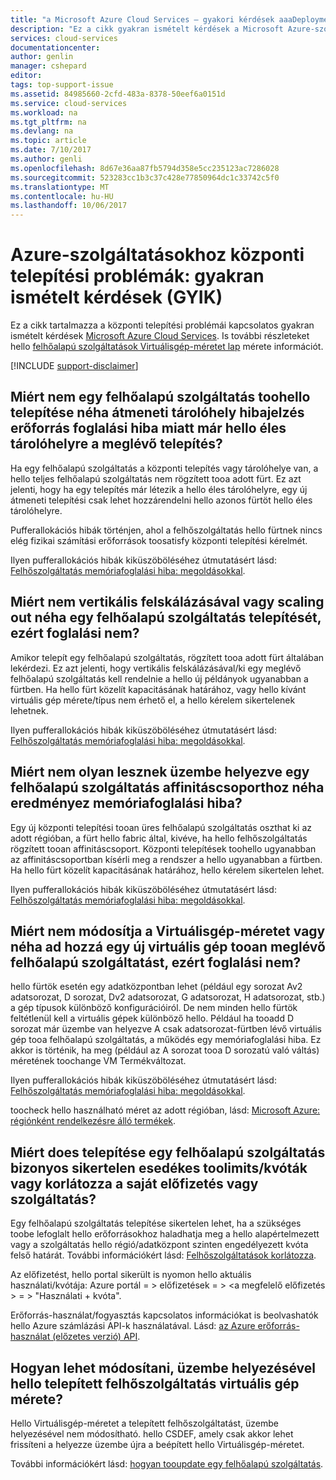 ```yaml
---
title: "a Microsoft Azure Cloud Services – gyakori kérdések aaaDeployment problémái |} Microsoft Docs"
description: "Ez a cikk gyakran ismételt kérdések a Microsoft Azure-szolgáltatásokhoz központi telepítési hello sorolja fel."
services: cloud-services
documentationcenter: 
author: genlin
manager: cshepard
editor: 
tags: top-support-issue
ms.assetid: 84985660-2cfd-483a-8378-50eef6a0151d
ms.service: cloud-services
ms.workload: na
ms.tgt_pltfrm: na
ms.devlang: na
ms.topic: article
ms.date: 7/10/2017
ms.author: genli
ms.openlocfilehash: 8d67e36aa87fb5794d358e5cc235123ac7286028
ms.sourcegitcommit: 523283cc1b3c37c428e77850964dc1c33742c5f0
ms.translationtype: MT
ms.contentlocale: hu-HU
ms.lasthandoff: 10/06/2017
---
```

# <a name="deployment-issues-for-azure-cloud-services-frequently-asked-questions-faqs"></a>Azure-szolgáltatásokhoz központi telepítési problémák: gyakran ismételt kérdések (GYIK)

Ez a cikk tartalmazza a központi telepítési problémái kapcsolatos gyakran ismételt kérdések [Microsoft Azure Cloud Services](https://azure.microsoft.com/services/cloud-services). Is további részleteket hello [felhőalapú szolgáltatások Virtuálisgép-méretet lap](cloud-services-sizes-specs.md) mérete információt.

[!INCLUDE [support-disclaimer](../../includes/support-disclaimer.md)]

## <a name="why-does-deploying-a-cloud-service-toohello-staging-slot-sometimes-fail-with-a-resource-allocation-error-if-there-is-already-an-existing-deployment-in-hello-production-slot"></a>Miért nem egy felhőalapú szolgáltatás toohello telepítése néha átmeneti tárolóhely hibajelzés erőforrás foglalási hiba miatt már hello éles tárolóhelyre a meglévő telepítés?
Ha egy felhőalapú szolgáltatás a központi telepítés vagy tárolóhelye van, a hello teljes felhőalapú szolgáltatás nem rögzített tooa adott fürt. Ez azt jelenti, hogy ha egy telepítés már létezik a hello éles tárolóhelyre, egy új átmeneti telepítési csak lehet hozzárendelni hello azonos fürtöt hello éles tárolóhelyre.

Pufferallokációs hibák történjen, ahol a felhőszolgáltatás hello fürtnek nincs elég fizikai számítási erőforrások toosatisfy központi telepítési kérelmét.

Ilyen pufferallokációs hibák kiküszöböléséhez útmutatásért lásd: [Felhőszolgáltatás memóriafoglalási hiba: megoldásokkal](cloud-services-allocation-failures.md#solutions).

## <a name="why-does-scaling-up-or-scaling-out-a-cloud-service-deployment-sometimes-result-in-allocation-failure"></a>Miért nem vertikális felskálázásával vagy scaling out néha egy felhőalapú szolgáltatás telepítését, ezért foglalási nem?
Amikor telepít egy felhőalapú szolgáltatás, rögzített tooa adott fürt általában lekérdezi. Ez azt jelenti, hogy vertikális felskálázásával/ki egy meglévő felhőalapú szolgáltatás kell rendelnie a hello új példányok ugyanabban a fürtben. Ha hello fürt közelít kapacitásának határához, vagy hello kívánt virtuális gép mérete/típus nem érhető el, a hello kérelem sikertelenek lehetnek.

Ilyen pufferallokációs hibák kiküszöböléséhez útmutatásért lásd: [Felhőszolgáltatás memóriafoglalási hiba: megoldásokkal](cloud-services-allocation-failures.md#solutions).

## <a name="why-does-deploying-a-cloud-service-into-an-affinity-group-sometimes-result-in-allocation-failure"></a>Miért nem olyan lesznek üzembe helyezve egy felhőalapú szolgáltatás affinitáscsoporthoz néha eredményez memóriafoglalási hiba?
Egy új központi telepítési tooan üres felhőalapú szolgáltatás oszthat ki az adott régióban, a fürt hello fabric által, kivéve, ha hello felhőszolgáltatás rögzített tooan affinitáscsoport. Központi telepítések toohello ugyanabban az affinitáscsoportban kísérli meg a rendszer a hello ugyanabban a fürtben. Ha hello fürt közelít kapacitásának határához, hello kérelem sikertelen lehet.

Ilyen pufferallokációs hibák kiküszöböléséhez útmutatásért lásd: [Felhőszolgáltatás memóriafoglalási hiba: megoldásokkal](cloud-services-allocation-failures.md#solutions).

## <a name="why-does-changing-vm-size-or-adding-a-new-vm-tooan-existing-cloud-service-sometimes-result-in-allocation-failure"></a>Miért nem módosítja a Virtuálisgép-méretet vagy néha ad hozzá egy új virtuális gép tooan meglévő felhőalapú szolgáltatást, ezért foglalási nem?
hello fürtök esetén egy adatközpontban lehet (például egy sorozat Av2 adatsorozat, D sorozat, Dv2 adatsorozat, G adatsorozat, H adatsorozat, stb.) a gép típusok különböző konfigurációiról. De nem minden hello fürtök feltétlenül kell a virtuális gépek különböző hello. Például ha tooadd D sorozat már üzembe van helyezve A csak adatsorozat-fürtben lévő virtuális gép tooa felhőalapú szolgáltatás, a működés egy memóriafoglalási hiba. Ez akkor is történik, ha meg (például az A sorozat tooa D sorozatú való váltás) méretének toochange VM Termékváltozat.

Ilyen pufferallokációs hibák kiküszöböléséhez útmutatásért lásd: [Felhőszolgáltatás memóriafoglalási hiba: megoldásokkal](cloud-services-allocation-failures.md#solutions).

toocheck hello használható méret az adott régióban, lásd: [Microsoft Azure: régiónként rendelkezésre álló termékek](https://azure.microsoft.com/regions/services).

## <a name="why-does-deploying-a-cloud-service-sometime-fail-due-toolimitsquotasconstraints-on-my-subscription-or-service"></a>Miért does telepítése egy felhőalapú szolgáltatás bizonyos sikertelen esedékes toolimits/kvóták vagy korlátozza a saját előfizetés vagy szolgáltatás?
Egy felhőalapú szolgáltatás telepítése sikertelen lehet, ha a szükséges toobe lefoglalt hello erőforrásokhoz haladhatja meg a hello alapértelmezett vagy a szolgáltatás hello régió/adatközpont szinten engedélyezett kvóta felső határát. További információkért lásd: [Felhőszolgáltatások korlátozza](../azure-subscription-service-limits.md#cloud-services-limits).

Az előfizetést, hello portal sikerült is nyomon hello aktuális használati/kvótája: Azure portál = > előfizetések = > \<a megfelelő előfizetés > = > "Használati + kvóta".

Erőforrás-használat/fogyasztás kapcsolatos információkat is beolvashatók hello Azure számlázási API-k használatával. Lásd: [az Azure erőforrás-használat (előzetes verzió) API](../billing/billing-usage-rate-card-overview.md#azure-resource-usage-api-preview).

## <a name="how-can-i-change-hello-size-of-a-deployed-cloud-service-vm-without-redeploying-it"></a>Hogyan lehet módosítani, üzembe helyezésével hello telepített felhőszolgáltatás virtuális gép mérete?
Hello Virtuálisgép-méretet a telepített felhőszolgáltatást, üzembe helyezésével nem módosítható. hello CSDEF, amely csak akkor lehet frissíteni a helyezze üzembe újra a beépített hello Virtuálisgép-méretet.

További információkért lásd: [hogyan tooupdate egy felhőalapú szolgáltatás](cloud-services-update-azure-service.md).

 
